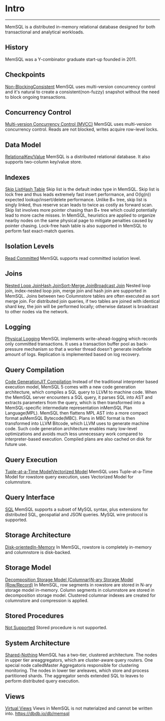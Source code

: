 # Intro

---

MemSQL is a distributed in-memory relational database designed for both transactional and analytical workloads.

## History

MemSQL was a Y-combinator graduate start-up founded in 2011.

## Checkpoints

[Non-Blocking](https://dbdb.io/browse?checkpoints=non-blocking)[Consistent](https://dbdb.io/browse?checkpoints=consistent)
MemSQL uses multi-version concurrency control and it's natural to create a consistent(non-fuzzy) snapshot without the need to block ongoing transactions.

## Concurrency Control

[Multi-version Concurrency Control (MVCC)](https://dbdb.io/browse?concurrency-control=multi-version-concurrency-control-mvcc)
MemSQL uses multi-version concurrency control. Reads are not blocked, writes acquire row-level locks.

## Data Model

[Relational](https://dbdb.io/browse?data-model=relational)[Key/Value](https://dbdb.io/browse?data-model=keyvalue)
MemSQL is a distributed relational database. It also supports two-column key/value store.

## Indexes

[Skip List](https://dbdb.io/browse?indexes=skip-list)[Hash Table](https://dbdb.io/browse?indexes=hash-table)
Skip list is the default index type in MemSQL. Skip list is lock free and thus leads extremely fast insert performance, and O(lg(n)) expected lookup/insert/delete performance. Unlike B+ tree, skip list is singly linked, thus reserve scan leads to twice as costly as forward scan. Skip list involves more pointer chasing than B+ tree which could potentially lead to more cache misses. In MemSQL, heuristics are applied to organize nearby nodes on the same physical page to mitigate penalties caused by pointer chasing. Lock-free hash table is also supported in MemSQL to perform fast exact-match queries.

## Isolation Levels

[Read Committed](https://dbdb.io/browse?isolation-levels=read-committed)
MemSQL supports read committed isolation level.

## Joins

[Nested Loop Join](https://dbdb.io/browse?joins=nested-loop-join)[Hash Join](https://dbdb.io/browse?joins=hash-join)[Sort-Merge Join](https://dbdb.io/browse?joins=sort-merge-join)[Broadcast Join](https://dbdb.io/browse?joins=broadcast-join)
Nested loop join, index-nested loop join, merge join and hash join are supported in MemSQL. Joins between two Columnstore tables are often executed as sort merge join. For distributed join queries, if two tables are joined with identical shard key, the join will be performed locally; otherwise dataset is broadcast to other nodes via the network.

## Logging

[Physical Logging](https://dbdb.io/browse?logging=physical-logging)
MemSQL implements write-ahead-logging which records only committed transactions. It uses a transaction buffer pool as back-pressure mechanism so that a worker thread doesn't generate indefinite amount of logs. Replication is implemented based on log recovery.

## Query Compilation

[Code Generation](https://dbdb.io/browse?query-compilation=code-generation)[JIT Compilation](https://dbdb.io/browse?query-compilation=jit-compilation)
Instead of the traditional interpreter based execution model, MemSQL 5 comes with a new code generation architecture, which compiles a SQL query to LLVM to machine code. When the MemSQL server encounters a SQL query, it parses SQL into AST and extracts parameters from the query, which is then transformed into a MemSQL-specific intermediate representation inMemSQL Plan Language(MPL). MemSQL then flattens MPL AST into a more compact format asMemSQL Bytecode(MBC). Plans in MBC format is then transformed into LLVM Bitcode, which LLVM uses to generate machine code. Such code generation architecture enables many low-level optimizations and avoids much less unnecessary work compared to interpreter-based execution. Compiled plans are also cached on disk for future use.

## Query Execution

[Tuple-at-a-Time Model](https://dbdb.io/browse?query-execution=tuple-at-a-time-model)[Vectorized Model](https://dbdb.io/browse?query-execution=vectorized-model)
MemSQL uses Tuple-at-a-Time Model for rowstore query execution, uses Vectorized Model for columnstore.

## Query Interface

[SQL](https://dbdb.io/browse?query-interface=sql)
MemSQL supports a subset of MySQL syntax, plus extensions for distributed SQL, geospatial and JSON queries. MySQL wire protocol is supported.

## Storage Architecture

[Disk-oriented](https://dbdb.io/browse?storage-architecture=disk-oriented)[In-Memory](https://dbdb.io/browse?storage-architecture=in-memory)
In MemSQL, rowstore is completely in-memory and columnstore is disk-backed.

## Storage Model

[Decomposition Storage Model (Columnar)](https://dbdb.io/browse?storage-model=decomposition-storage-model-columnar)[N-ary Storage Model (Row/Record)](https://dbdb.io/browse?storage-model=n-ary-storage-model-rowrecord)
In MemSQL, row segments in rowstore are stored in N-ary storage model in-memory. Column segments in columnstore are stored in decomposition storage model. Clustered columnar indexes are created for columnstore and compression is applied.

## Stored Procedures

[Not Supported](https://dbdb.io/browse?stored-procedures=not-supported)
Stored procedure is not supported.

## System Architecture

[Shared-Nothing](https://dbdb.io/browse?system-architecture=shared-nothing)
MemSQL has a two-tier, clustered architecture. The nodes in upper tier areaggregators, which are cluster-aware query routers. One special node calledMaster Aggregatoris responsible for clustering monitoring. The nodes in lower tier areleaves, which store and process partitioned shards. The aggregator sends extended SQL to leaves to perform distributed query execution.

## Views

[Virtual Views](https://dbdb.io/browse?views=virtual-views)
Views in MemSQL is not materialzed and cannot be written into.
<https://dbdb.io/db/memsql>
